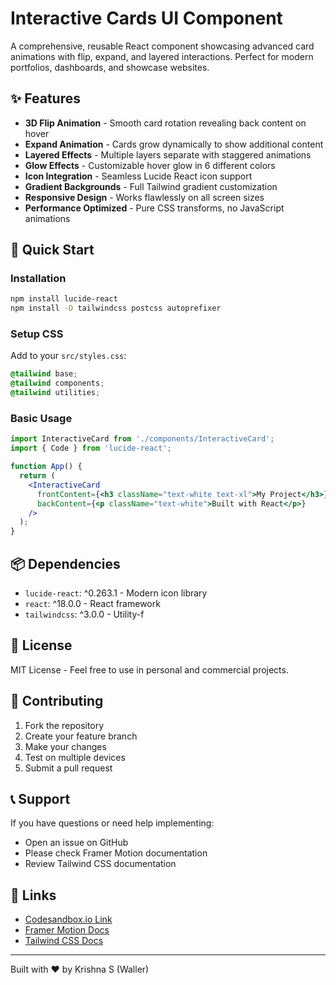 # Interactive Cards UI Component

A comprehensive, reusable React component showcasing advanced card animations with flip, expand, and layered interactions. Perfect for modern portfolios, dashboards, and showcase websites.

## ✨ Features

- **3D Flip Animation** - Smooth card rotation revealing back content on hover
- **Expand Animation** - Cards grow dynamically to show additional content  
- **Layered Effects** - Multiple layers separate with staggered animations
- **Glow Effects** - Customizable hover glow in 6 different colors
- **Icon Integration** - Seamless Lucide React icon support
- **Gradient Backgrounds** - Full Tailwind gradient customization
- **Responsive Design** - Works flawlessly on all screen sizes
- **Performance Optimized** - Pure CSS transforms, no JavaScript animations

## 🚀 Quick Start

### Installation

```bash
npm install lucide-react
npm install -D tailwindcss postcss autoprefixer
```

### Setup CSS

Add to your `src/styles.css`:

```css
@tailwind base;
@tailwind components;
@tailwind utilities;
```

### Basic Usage

```jsx
import InteractiveCard from './components/InteractiveCard';
import { Code } from 'lucide-react';

function App() {
  return (
    <InteractiveCard
      frontContent={<h3 className="text-white text-xl">My Project</h3>}
      backContent={<p className="text-white">Built with React</p>}
    />
  );
}
```

## 📦 Dependencies

- `lucide-react`: ^0.263.1 - Modern icon library
- `react`: ^18.0.0 - React framework  
- `tailwindcss`: ^3.0.0 - Utility-f


## 📄 License

MIT License - Feel free to use in personal and commercial projects.

## 🤝 Contributing

1. Fork the repository
2. Create your feature branch
3. Make your changes
4. Test on multiple devices
5. Submit a pull request

## 📞 Support

If you have questions or need help implementing:

- Open an issue on GitHub
- Please check Framer Motion documentation
- Review Tailwind CSS documentation

## 🔗 Links

- [Codesandbox.io Link](https://codesandbox.io/p/sandbox/lfldp4)
- [Framer Motion Docs](https://www.framer.com/motion/)
- [Tailwind CSS Docs](https://tailwindcss.com/docs)

---

Built with ❤️ by Krishna S (Waller)